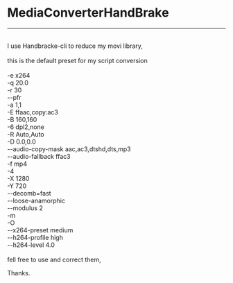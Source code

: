 # MediaConverterHandBrake
----------------
<br>
I use Handbracke-cli to reduce my movi library,<br>
<br>
this is the default preset for my script conversion
<br>
<br>
-e x264 <br>
-q 20.0 <br>
-r 30 <br>
--pfr  <br>
-a 1,1 <br>
-E ffaac,copy:ac3 <br>
-B 160,160 <br>
-6 dpl2,none <br>
-R Auto,Auto <br>
-D 0.0,0.0 <br>
--audio-copy-mask aac,ac3,dtshd,dts,mp3 <br>
--audio-fallback ffac3 <br>
-f mp4 <br>
-4 <br>
-X 1280 <br>
-Y 720 <br>
--decomb=fast <br>
--loose-anamorphic <br>
--modulus 2 <br>
-m <br>
-O <br>
--x264-preset medium<br>
--h264-profile high <br>
--h264-level 4.0
<br>
<br>
fell free to use and correct them,<br>

Thanks.


